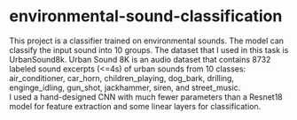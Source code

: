 # environmental-sound-classification
This project is a classifier trained on environmental sounds. The model can classify the input sound into 10 groups. The dataset that I used in this task is UrbanSound8k. Urban Sound 8K is an audio dataset that contains 8732 labeled sound excerpts (<=4s) of urban sounds from 10 classes: air_conditioner, car_horn, children_playing, dog_bark, drilling, enginge_idling, gun_shot, jackhammer, siren, and street_music. \
I used a hand-designed CNN with much fewer parameters than a Resnet18 model for feature extraction and some linear layers for classification.
